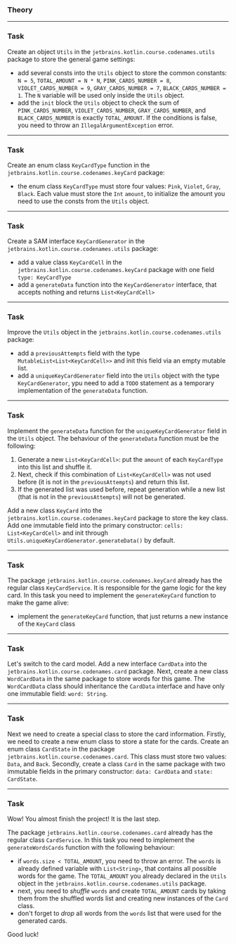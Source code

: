### Theory

___

### Task

Create an object `Utils` in the `jetbrains.kotlin.course.codenames.utils` package to store the general game settings:

- add several consts into the `Utils` object to store the common constants: `N = 5`, `TOTAL_AMOUNT = N * N`, `PINK_CARDS_NUMBER = 8`, `VIOLET_CARDS_NUMBER = 9`, `GRAY_CARDS_NUMBER = 7`, `BLACK_CARDS_NUMBER = 1`. 
The `N` variable will be used only inside the `Utils` object.
- add the `init` block the `Utils` object to check the sum of `PINK_CARDS_NUMBER`, `VIOLET_CARDS_NUMBER`, `GRAY_CARDS_NUMBER`, and `BLACK_CARDS_NUMBER` is exactly `TOTAL_AMOUNT`. 
If the conditions is false, you need to throw an `IllegalArgumentException` error.

___

### Task

Create an enum class `KeyCardType` function
in the `jetbrains.kotlin.course.codenames.keyCard` package:

- the enum class `KeyCardType` must store four values: `Pink`, `Violet`, `Gray`, `Black`. 
Each value must store the `Int` `amount`, to initialize the amount you need to use the consts from the `Utils` object.

___

### Task

Create a SAM interface `KeyCardGenerator` in the `jetbrains.kotlin.course.codenames.utils` package:

- add a value class `KeyCardCell` in the `jetbrains.kotlin.course.codenames.keyCard` package with one field `type: KeyCardType`
- add a `generateData` function into the `KeyCardGenerator` interface, that accepts nothing and returns `List<KeyCardCell>`


___

### Task

Improve the `Utils` object in the `jetbrains.kotlin.course.codenames.utils` package:

- add a `previousAttempts` field with the type `MutableList<List<KeyCardCell>>` and init this field via an empty mutable list.
- add a `uniqueKeyCardGenerator` field into the `Utils` object with the type `KeyCardGenerator`, ypu need to add a `TODO` statement as a temporary implementation of the `generateData` function.

___

### Task

Implement the `generateData` function for the `uniqueKeyCardGenerator` field in the `Utils` object.
The behaviour of the `generateData` function must be the following:
1) Generate a new `List<KeyCardCell>`: put the `amount` of each `KeyCardType` into this list and shuffle it. 
2) Next, check if this combination of `List<KeyCardCell>` was not used before (it is not in the `previousAttempts`) and return this list. 
3) If the generated list was used before, repeat generation while a new list (that is not in the `previousAttempts`) will not be generated.

Add a new class `KeyCard` into the `jetbrains.kotlin.course.codenames.keyCard` package to store the key class. 
Add one immutable field into the primary constructor: `cells: List<KeyCardCell>` and init through `Utils.uniqueKeyCardGenerator.generateData()` by default.

___

### Task

The package `jetbrains.kotlin.course.codenames.keyCard` already has the regular class `KeyCardService`.
It is responsible for the game logic for the key card. In this task you need to implement the `generateKeyCard` function to make the game alive:

- implement the `generateKeyCard` function, that just returns a new instance of the `KeyCard` class

___

### Task

Let's switch to the card model. Add a new interface `CardData` into the `jetbrains.kotlin.course.codenames.card` package. 
Next, create a new class `WordCardData` in the same package to store words for this game. 
The  `WordCardData` class should inheritance the `CardData` interface and have only one immutable field: `word: String`.

___

### Task

Next we need to create a special class to store the card information. Firstly, we need to create a new enum class to store a state for the cards. 
Create an enum class `CardState` in the package `jetbrains.kotlin.course.codenames.card`. This class must store two values: `Data`, and `Back`.
Secondly, create a class `Card` in the same package with two immutable fields in the primary constructor: `data: CardData` and `state: CardState`.

___

### Task

Wow! You almost finish the project! It is the last step.

The package `jetbrains.kotlin.course.codenames.card` already has the regular class `CardService`. In this task you need to implement the `generateWordsCards` function with the following behaviour:
- if `words.size < TOTAL_AMOUNT`, you need to throw an error. The `words` is already defined variable with `List<String>`, that contains all possible words for the game. The `TOTAL_AMOUNT` you already declared in the `Utils` object in the `jetbrains.kotlin.course.codenames.utils` package.
- next, you need to _shuffle_ `words` and create `TOTAL_AMOUNT` cards by taking them from the shuffled words list and creating new instances of the `Card` class.
- don't forget to _drop_ all words from the `words` list that were used for the generated cards.

Good luck!